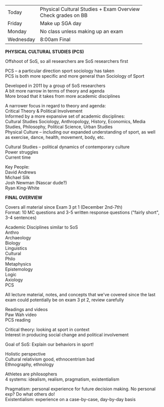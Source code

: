 |   |   |
|---|---|
|Today|Physical Cultural Studies + Exam Overview  <br>Check grades on BB|
|Friday|Make up SGA day|
|Monday|No class unless making up an exam|
|Wednesday|8:00am Final|
 
**PHYSICAL CULTURAL STUDIES (PCS)**
 
Offshoot of SoS, so all researchers are SoS researchers first
 
PCS – a particular direction sport sociology has taken  
PCS is both more specific and more general than Sociology of Sport
 
Developed in 2011 by a group of SoS researchers  
A bit more narrow in terms of theory and agenda  
More broad that it takes from more academic disciplines
 
A narrower focus in regard to theory and agenda:  
Critical Theory & Political Involvement  
Informed by a more expansive set of academic disciplines:  
Cultural Studies Sociology, Anthropology, History, Economics, Media Studies, Philosophy, Political Science, Urban Studies  
Physical Culture – including our expanded understanding of sport, as well as exercise, dance, health, movement, body, etc.
 
Cultural Studies – political dynamics of contemporary culture  
Power struggles  
Current time
 
Key People:  
David Andrews  
Michael Silk  
Josh Newman (Nascar dude?)  
Ryan King-White
   

**FINAL OVERVIEW**
 
Covers all material since Exam 3 pt 1 (December 2nd-7th)  
Format: 10 MC questions and 3-5 written response questions ("fairly short", 3-4 sentences)
 
Academic Disciplines similar to SoS  
Anthro  
Archaeology  
Biology  
Linguistics  
Cultural  
Philo  
Metaphysics  
Epistemology  
Logic  
Axiology  
PCS
 
All lecture material, notes, and concepts that we've covered since the last exam could potentially be on exam 3 pt 2, review carefully
 
Readings and videos  
Paw Wah video  
PCS reading
 
Critical theory: looking at sport in context  
Interest in producing social change and political involvement
 
Goal of SoS: Explain our behaviors in sport!

Holistic perspective  
Cultural relativism good, ethnocentrism bad  
Ethnography, ethnology

Athletes are philosophers  
4 systems: idealism, realism, pragmatism, existentialism

Pragmatism: personal experience for future decision making. No personal exp? Do what others do!  
Existentialism: experience on a case-by-case, day-by-day basis